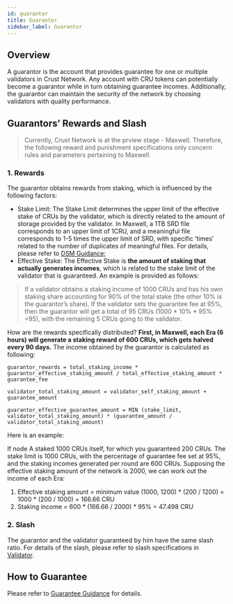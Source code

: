 ```yaml
---
id: guarantor
title: Guarantor
sidebar_label: Guarantor
---
```


## Overview

A guarantor is the account that provides guarantee for one or multiple validators in Crust Network. Any account with CRU tokens can potentially become a guarantor while in turn obtaining guarantee incomes. Additionally, the guarantor can maintain the security of the network by choosing validators with quality performance.

## Guarantors’ Rewards and Slash

> Currently, Crust Network is at the prview stage - Maxwell. Therefore, the following reward and punishment specifications only concern rules and parameters pertaining to Maxwell. 

### 1. Rewards

The guarantor obtains rewards from staking, which is influenced by the following factors:

- Stake Limit: The Stake Limit determines the upper limit of the effective stake of CRUs by the validator, which is directly related to the amount of storage provided by the validator. In Maxwell, a 1TB SRD file corresponds to an upper limit of 1CRU, and a meaningful file corresponds to 1-5 times the upper limit of SRD, with specific ‘times’ related to the number of duplicates of meaningful files. For details, please refer to [DSM Guidance](DSM.md);
- Effective Stake: The Effective Stake is **the amount of staking that actually generates incomes**, which is related to the stake limit of the validator that is guaranteed. An example is provided as follows:

> If a validator obtains a staking income of 1000 CRUs and has his own staking share accounting for 90% of the total stake (the other 10% is the guarantor’s share). If the validator sets the guarantee fee at 95%, then the guarantor will get a total of 95 CRUs (1000 * 10% * 95% =95), with the remaining 5 CRUs going to the validator.

How are the rewards specifically distributed? **First, in Maxwell, each Era (6 hours) will generate a staking reward of 600 CRUs, which gets halved every 90 days.** The income obtained by the guarantor is calculated as following:

```shell
guarantor_rewards = total_staking_income * guarantor_effective_staking_amount / total_effective_staking_amount * guarantee_fee
```

```shell
validator_total_staking_amount = validator_self_staking_amount + guarantee_amount
```

```shell
guarantor_effective_guarantee_amount = MIN (stake_limit, validator_total_staking_amount) * (guarantee_amount / validator_total_staking_amount)
```

Here is an example:

If node A staked 1000 CRUs itself, for which you guaranteed 200 CRUs. The stake limit is 1000 CRUs, with the percentage of guarantee fee set at 95%, and the staking incomes generated per round are 600 CRUs. Supposing the effective staking amount of the network is 2000, we can work out the income of each Era:

1. Effective staking amount = minimum value (1000, 1200) * (200 / 1200) = 1000 * (200 / 1000) = 166.66 CRU
2. Staking income = 600 * (166.66 / 2000) * 95% = 47.498 CRU

### 2. Slash

The guarantor and the validator guaranteed by him have the same slash ratio. For details of the slash, please refer to slash specifications in [Validator](validator.md).

## How to Guarantee

Please refer to [Guarantee Guidance](guarantor-guidance.md) for details.

